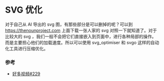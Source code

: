 # SVG 优化

对于自己从 AI 导出的 svg 图，有那些部分是可以删掉的呢？可以到 https://thenounproject.com 上面下载一张人家的 svg 对照一下就知道了。对于比较大的 svg ，我们一般不会把它们直接嵌入到页面中，进行各种局部的操作。而是主要担心他们的加载速度。所以可以使用 svg_optimiser 和 svgo 这样的自动化工具进行压缩优化。

### 参考

- [好多视频#229](http://haoduoshipin.com/v/229)
